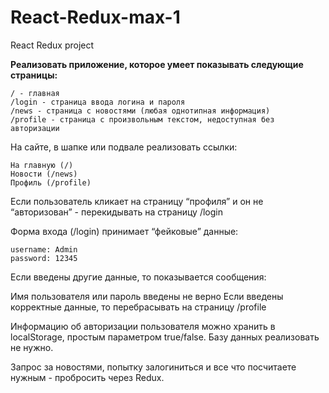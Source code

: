 # React-Redux-max-1
React Redux project

**Реализовать приложение, которое умеет показывать следующие страницы:**
```
/ - главная
/login - страница ввода логина и пароля
/news - страница с новостями (любая однотипная информация)
/profile - страница с произвольным текстом, недоступная без авторизации
```

На сайте, в шапке или подвале реализовать ссылки:
```
На главную (/)
Новости (/news)
Профиль (/profile)
```
Если пользователь кликает на страницу “профиля” и он не “авторизован” - перекидывать на страницу /login

Форма входа (/login) принимает “фейковые” данные:
```
username: Admin
password: 12345 
```
Если введены другие данные, то показывается сообщения:

Имя пользователя или пароль введены не верно 
Если введены корректные данные, то перебрасывать на страницу /profile

Информацию об авторизации пользователя можно хранить в localStorage, простым параметром true/false. Базу данных реализовать не нужно.


Запрос за новостями, попытку залогиниться и все что посчитаете нужным - пробросить через Redux.
